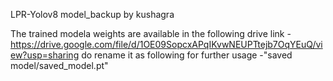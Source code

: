 LPR-Yolov8 model_backup by kushagra

The trained modela weights are available in the following drive link - https://drive.google.com/file/d/1OE09SopcxAPqIKvwNEUPTtejb7OqYEuQ/view?usp=sharing
do rename it as following for further usage -"saved model/saved_model.pt"
